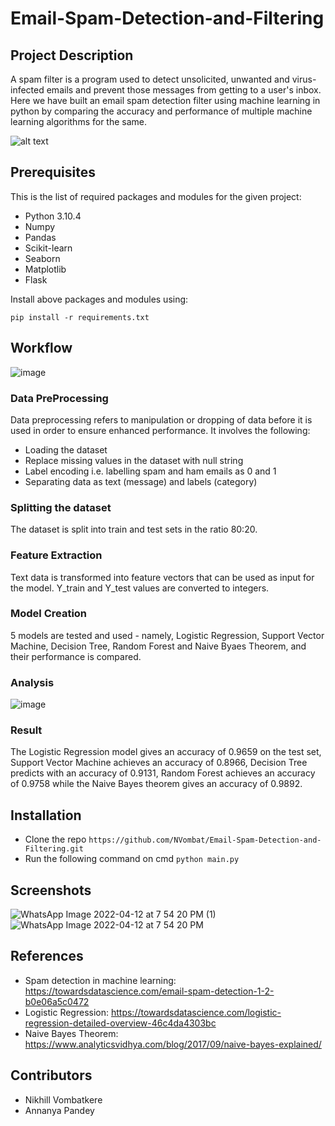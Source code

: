 # Email-Spam-Detection-and-Filtering

## Project Description
A spam filter is a program used to detect unsolicited, unwanted and virus-infected emails and prevent those messages from getting to a user's inbox. Here we have built an email spam detection filter using machine learning in python by comparing the accuracy and performance of multiple machine learning algorithms for the same.

![alt text](https://github.com/omaarelsherif/Email-Spam-Detection-Using-Machine-Learning/raw/main/Images/Email_Spam_Detection_Header.png)

## Prerequisites
This is the list of required packages and modules for the given project:
* Python 3.10.4
* Numpy
* Pandas
* Scikit-learn
* Seaborn
* Matplotlib
* Flask

Install above packages and modules using:

`pip install -r requirements.txt`

## Workflow

![image](https://user-images.githubusercontent.com/60508605/162937966-a6c0da27-23bb-4201-9d62-aebed585964d.png)


### Data PreProcessing
Data preprocessing refers to manipulation or dropping of data before it is used in order to ensure enhanced performance. It involves the following:
* Loading the dataset
* Replace missing values in the dataset with null string
* Label encoding i.e. labelling spam and ham emails as 0 and 1
* Separating data as text (message) and labels (category)

### Splitting the dataset
The dataset is split into train and test sets in the ratio 80:20.

### Feature Extraction
Text data is transformed into feature vectors that can be used as input for the model. Y_train and Y_test values are converted to integers.

### Model Creation
5 models are tested and used - namely, Logistic Regression, Support Vector Machine, Decision Tree, Random Forest and Naive Byaes Theorem, and their performance is compared.

### Analysis
![image](https://user-images.githubusercontent.com/60508605/162611803-1d7e46f4-584c-45db-934f-cf85bfc8f56e.png)

### Result
The Logistic Regression model gives an accuracy of 0.9659 on the test set, Support Vector Machine achieves an accuracy of 0.8966, Decision Tree predicts with an accuracy of 0.9131, Random Forest achieves an accuracy of 0.9758 while the Naive Bayes theorem gives an accuracy of 0.9892.

## Installation
* Clone the repo
  `https://github.com/NVombat/Email-Spam-Detection-and-Filtering.git`
* Run the following command on cmd
  `python main.py`

## Screenshots
![WhatsApp Image 2022-04-12 at 7 54 20 PM (1)](https://user-images.githubusercontent.com/60508605/162991626-891ec434-ebe8-497f-92f8-ea259ec90824.jpeg)
![WhatsApp Image 2022-04-12 at 7 54 20 PM](https://user-images.githubusercontent.com/60508605/162991652-b3e3f837-f805-434d-b3ef-1ff0984329d8.jpeg)


## References
* Spam detection in machine learning: https://towardsdatascience.com/email-spam-detection-1-2-b0e06a5c0472
* Logistic Regression: https://towardsdatascience.com/logistic-regression-detailed-overview-46c4da4303bc
* Naive Bayes Theorem: https://www.analyticsvidhya.com/blog/2017/09/naive-bayes-explained/

## Contributors
* Nikhill Vombatkere
* Annanya Pandey
